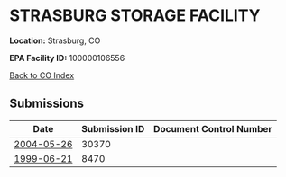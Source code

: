 # STRASBURG STORAGE FACILITY

**Location:** Strasburg, CO

**EPA Facility ID:** 100000106556

[Back to CO Index](../../index.md)

## Submissions

| Date | Submission ID | Document Control Number |
|------|--------------|-------------------------|
| [2004-05-26](submissions/30370.md) | 30370 |  |
| [1999-06-21](submissions/8470.md) | 8470 |  |
